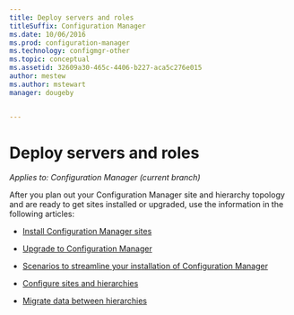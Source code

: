 ```yaml
---
title: Deploy servers and roles
titleSuffix: Configuration Manager
ms.date: 10/06/2016
ms.prod: configuration-manager
ms.technology: configmgr-other
ms.topic: conceptual
ms.assetid: 32609a30-465c-4406-b227-aca5c276e015
author: mestew
ms.author: mstewart
manager: dougeby


---
```


# Deploy servers and roles

*Applies to: Configuration Manager (current branch)*

After you plan out your Configuration Manager site and hierarchy topology and are ready to get sites installed or upgraded, use the information in the following articles:  

- [Install Configuration Manager sites](/sccm/core/servers/deploy/install/installing-sites)  

- [Upgrade to Configuration Manager](/sccm/core/servers/deploy/install/upgrade-to-configuration-manager)  

- [Scenarios to streamline your installation of Configuration Manager](/sccm/core/servers/deploy/install/scenarios-to-streamline-your-installation)  

- [Configure sites and hierarchies](/sccm/core/servers/deploy/configure/configure-sites-and-hierarchies)  

- [Migrate data between hierarchies](/sccm/core/migration/migrate-data-between-hierarchies)  
